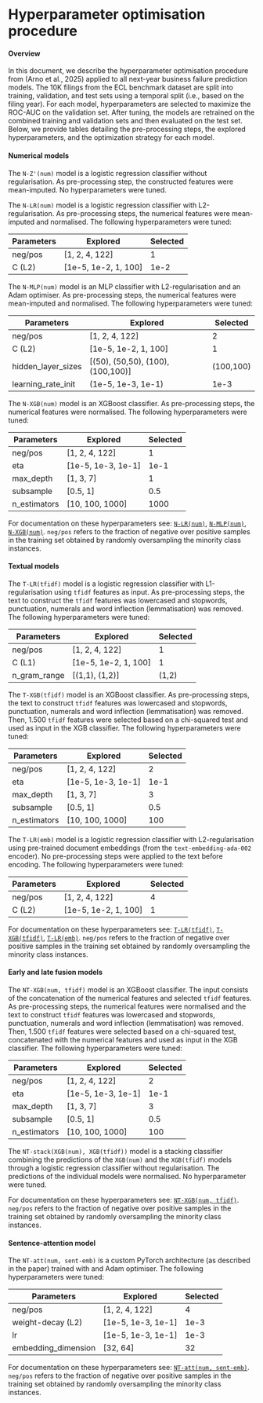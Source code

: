 # Hyperparameter optimisation procedure

#### Overview
In this document, we describe the hyperparameter optimisation procedure from (Arno et al., 2025) applied to all next-year business failure prediction models. The 10K filings from the ECL benchmark dataset are split into training, validation, and test sets using a temporal split (i.e., based on the filing year). For each model, hyperparameters are selected to maximize the ROC-AUC on the validation set. After tuning, the models are retrained on the combined training and validation sets and then evaluated on the test set. Below, we provide tables detailing the pre-processing steps, the explored hyperparameters, and the optimization strategy for each model.

#### Numerical models 

The `N-Z'(num)` model is a logistic regression classifier without regularisation. As pre-processing step, the constructed features were mean-imputed. No hyperparameters were tuned.

The  `N-LR(num)` model is a logistic regression classifier with L2-regularisation. As pre-processing steps, the numerical features were mean-imputed and normalised. The following hyperparameters were tuned:

| Parameters | Explored | Selected |
|------------------------|----------|----------|
| neg/pos | [1, 2, 4, 122] | 1 |
| C (L2) | [1e-5, 1e-2, 1, 100] | 1e-2 |

The `N-MLP(num)` model is an MLP classifier with L2-regularisation and an Adam optimiser. As pre-processing steps, the numerical features were mean-imputed and normalised. The following hyperparameters were tuned:

| Parameters  | Explored | Selected |
|------------------------|----------|----------|
| neg/pos | [1, 2, 4, 122] | 2 |
| C (L2) | [1e-5, 1e-2, 1, 100] | 1 |
| hidden_layer_sizes | [(50), (50,50), (100), (100,100)] | (100,100) |
| learning_rate_init | (1e-5, 1e-3, 1e-1) | 1e-3 |

The `N-XGB(num)` model is an XGBoost classifier. As pre-processing steps, the numerical features were normalised. The following hyperparameters were tuned:

| Parameters| Explored | Selected |
|------------------------|----------|----------|
| neg/pos | [1, 2, 4, 122] | 1 |
| eta | [1e-5, 1e-3, 1e-1] | 1e-1 |
| max_depth | [1, 3, 7] | 1 |
| subsample | [0.5, 1] | 0.5 |
| n_estimators | [10, 100, 1000] | 1000 |

For documentation on these hyperparameters see: [`N-LR(num)`](https://scikit-learn.org/stable/modules/generated/sklearn.linear_model.LogisticRegression.html#sklearn.linear_model.LogisticRegression), [`N-MLP(num)`](https://scikit-learn.org/stable/modules/generated/sklearn.neural_network.MLPClassifier.html), [`N-XGB(num)`](https://xgboost.readthedocs.io/en/stable/parameter.html). `neg/pos` refers to the fraction of negative over positive samples in the training set obtained by randomly oversampling the minority class instances.



#### Textual models 

The  `T-LR(tfidf)` model is a logistic regression classifier with L1-regularisation using `tfidf` features as input. As pre-processing steps, the text to construct the `tfidf` features was lowercased and stopwords, punctuation, numerals and word inflection (lemmatisation) was removed. The following hyperparameters were tuned:

| Parameters | Explored | Selected |
|------------------------|----------|----------|
| neg/pos | [1, 2, 4, 122] | 1 |
| C (L1) | [1e-5, 1e-2, 1, 100] | 1 |
| n_gram_range | [(1,1), (1,2)] | (1,2) |

The  `T-XGB(tfidf)` model is an XGBoost classifier. As pre-processing steps, the text to construct `tfidf` features was lowercased and stopwords, punctuation, numerals and word inflection (lemmatisation) was removed. Then, 1.500 `tfidf` features were selected based on a chi-squared test and used as input in the XGB classifier. The following hyperparameters were tuned:

| Parameters| Explored | Selected |
|------------------------|----------|----------|
| neg/pos | [1, 2, 4, 122] | 2 |
| eta | [1e-5, 1e-3, 1e-1] | 1e-1 |
| max_depth | [1, 3, 7] | 3 |
| subsample | [0.5, 1] | 0.5 |
| n_estimators | [10, 100, 1000] | 100 |

The  `T-LR(emb)` model is a logistic regression classifier with L2-regularisation using pre-trained document embeddings (from the `text-embedding-ada-002` encoder). No pre-processing steps were applied to the text before encoding. The following hyperparameters were tuned:

| Parameters | Explored | Selected |
|------------------------|----------|----------|
| neg/pos | [1, 2, 4, 122] | 4 |
| C (L2) | [1e-5, 1e-2, 1, 100] | 1 |

For documentation on these hyperparameters see: [`T-LR(tfidf)`](https://scikit-learn.org/stable/modules/generated/sklearn.linear_model.LogisticRegression.html#sklearn.linear_model.LogisticRegression), [`T-XGB(tfidf)`](https://xgboost.readthedocs.io/en/stable/parameter.html), [`T-LR(emb)`](https://scikit-learn.org/stable/modules/generated/sklearn.linear_model.LogisticRegression.html#sklearn.linear_model.LogisticRegression). `neg/pos` refers to the fraction of negative over positive samples in the training set obtained by randomly oversampling the minority class instances.

#### Early and late fusion models 

The `NT-XGB(num, tfidf)` model is an XGBoost classifier. The input consists of the concatenation of the numerical features and selected `tfidf` features. As pre-processing steps, the numerical features were normalised and the text to construct `tfidf` features was lowercased and stopwords, punctuation, numerals and word inflection (lemmatisation) was removed. Then, 1.500 `tfidf` features were selected based on a chi-squared test, concatenated with the numerical features and used as input in the XGB classifier. The following hyperparameters were tuned:

| Parameters| Explored | Selected |
|------------------------|----------|----------|
| neg/pos | [1, 2, 4, 122] | 2 |
| eta | [1e-5, 1e-3, 1e-1] | 1e-1 |
| max_depth | [1, 3, 7] | 3 |
| subsample | [0.5, 1] | 0.5 |
| n_estimators | [10, 100, 1000] | 100 |

The `NT-stack(XGB(num), XGB(tfidf))` model is a stacking classifier combining the predictions of the `XGB(num)` and the `XGB(tfidf)` models through a logistic regression classifier without regularisation. The predictions of the individual models were normalised. No hyperparameter were tuned.

For documentation on these hyperparameters see: [`NT-XGB(num, tfidf)`](https://xgboost.readthedocs.io/en/stable/parameter.html). `neg/pos` refers to the fraction of negative over positive samples in the training set obtained by randomly oversampling the minority class instances.
 
#### Sentence-attention model

The `NT-att(num, sent-emb)` is a custom PyTorch architecture (as described in the paper) trained with and Adam optimiser. The following hyperparameters were tuned:

| Parameters| Explored | Selected |
|------------------------|----------|----------|
| neg/pos | [1, 2, 4, 122] | 4 |
| weight-decay (L2) | [1e-5, 1e-3, 1e-1] | 1e-3 |
| lr | [1e-5, 1e-3, 1e-1] | 1e-3 |
| embedding_dimension | [32, 64] | 32 |

For documentation on these hyperparameters see: [`NT-att(num, sent-emb)`](https://pytorch.org/docs/stable/generated/torch.optim.Adam.html). `neg/pos` refers to the fraction of negative over positive samples in the training set obtained by randomly oversampling the minority class instances.
